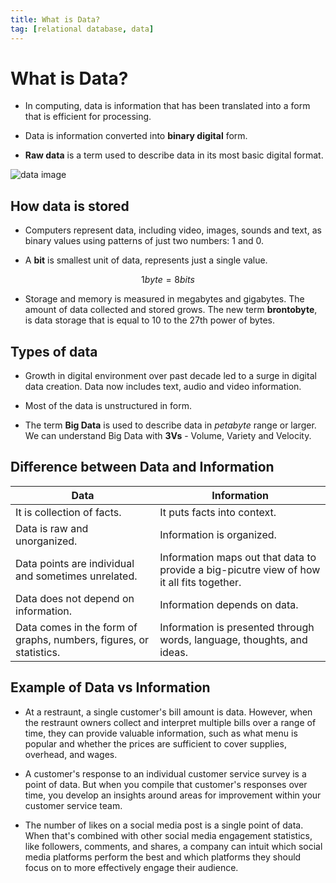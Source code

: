 ```yaml
--- 
title: What is Data?
tag: [relational database, data]
---
```


# What is Data?

- In computing, data is information that has been translated into a form that is efficient for processing.

- Data is information converted into **binary digital** form.

- **Raw data** is a term used to describe data in its most basic digital format.


![data image](https://images.twinkl.co.uk/tr/raw/upload/u/ux/what-is-data_ver_1.jpg)


## How data is stored

- Computers represent data, including video, images, sounds and text, as binary values using patterns of just two numbers: 1 and 0.

- A **bit** is smallest unit of data, represents just a single value. 

$$
    1 byte = 8 bits
$$

- Storage and memory is measured in megabytes and gigabytes. The amount of data collected and stored grows. The new term **brontobyte**, is data storage that is equal to 10 to the 27th power of bytes.

## Types of data

- Growth in digital environment over past decade led to a surge in digital data creation. Data now includes text, audio and video information.

- Most of the data is unstructured in form.

- The term **Big Data** is used to describe data in *petabyte* range or larger. We can understand Big Data with **3Vs** - Volume, Variety and Velocity.

## Difference between Data and Information

| Data | Information|
| --- | --- |
| It is collection of facts. | It puts facts into context. |
| Data is raw and unorganized. | Information is organized. |
| Data points are individual and sometimes unrelated. | Information maps out that data to provide a big-picutre view of how it all fits together. |
| Data does not depend on information. | Information depends on data. |
| Data comes in the form of graphs, numbers, figures, or statistics. | Information is presented through words, language, thoughts, and ideas. |


## Example of Data vs Information

- At a restraunt, a single customer's bill amount is data. However, when the restraunt owners collect and interpret multiple bills over a range of time, they can provide valuable information, such as what menu is popular and whether the prices are sufficient to cover supplies, overhead, and wages.

- A customer's response to an individual customer service survey is a point of data. But when you compile that customer's responses over time, you develop an insights around areas for improvement within your customer service team.

- The number of likes on a social media post is a single point of data. When that's combined with other social media engagement statistics, like followers, comments, and shares, a company can intuit which social media platforms perform the best and which platforms they should focus on to more effectively engage their audience.